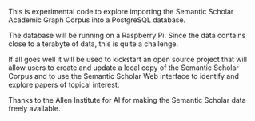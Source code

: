 This is experimental code to explore importing the Semantic Scholar Academic
Graph Corpus into a PostgreSQL database.

The database will be running on a Raspberry Pi. Since the data contains close to a terabyte of data,
this is quite a challenge.

If all goes well it will be used to kickstart an open source project that will allow users to
create and update a local copy of the Semantic Scholar Corpus and to use the Semantic Scholar Web interface to identify
and explore papers of topical interest.

Thanks to the Allen Institute for AI for making the Semantic Scholar data freely available.